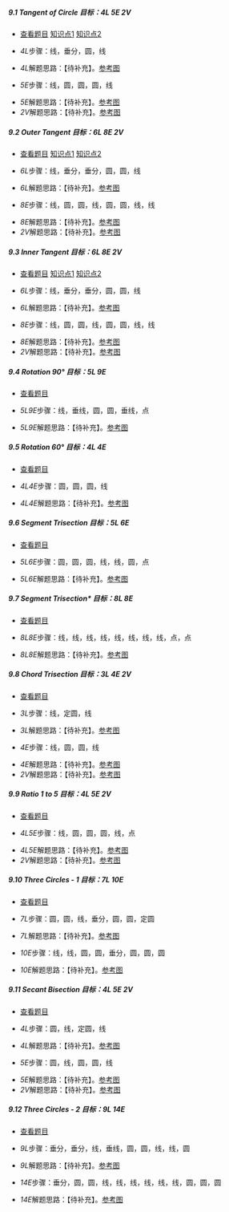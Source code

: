 ##### 9.1 Tangent of Circle *目标：4L 5E 2V*
- [查看题目](images/level/tangent.png) [知识点1](images/hints/M.png) [知识点2](images/hints/e.png) 
+ *4L*步骤：线，垂分，圆，线
- *4L*解题思路：【待补充】。[参考图](solved/9.1.4L.png)
+ *5E*步骤：线，圆，圆，圆，线
- *5E*解题思路：【待补充】。[参考图](solved/9.1.5E.png)
- *2V*解题思路：【待补充】。[参考图](solved/9.1.2V.png)


##### 9.2 Outer Tangent *目标：6L 8E 2V*
- [查看题目](images/level/outer-tangent.png) [知识点1](images/hints/M.png) [知识点2](images/hints/e.png) 
+ *6L*步骤：线，垂分，垂分，圆，圆，线
- *6L*解题思路：【待补充】。[参考图](solved/9.2.6L.png)
+ *8E*步骤：线，圆，圆，线，圆，圆，线，线
- *8E*解题思路：【待补充】。[参考图](solved/9.2.8E.png)
- *2V*解题思路：【待补充】。[参考图](solved/9.2.2V.png)


##### 9.3 Inner Tangent *目标：6L 8E 2V*
- [查看题目](images/level/inner-tangent.png) [知识点1](images/hints/M.png) [知识点2](images/hints/e.png) 
+ *6L*步骤：线，垂分，垂分，圆，圆，线
- *6L*解题思路：【待补充】。[参考图](solved/9.3.6L.png)
+ *8E*步骤：线，圆，圆，线，圆，圆，线，线
- *8E*解题思路：【待补充】。[参考图](solved/9.3.8E.png)
- *2V*解题思路：【待补充】。[参考图](solved/9.3.2V.png)


##### 9.4 Rotation 90° *目标：5L 9E*
- [查看题目](images/level/90-rotation-c-c-w.png) 
+ *5L9E*步骤：线，垂线，圆，圆，垂线，点
- *5L9E*解题思路：【待补充】。[参考图](solved/9.4.5L9E.png)


##### 9.5 Rotation 60° *目标：4L 4E*
- [查看题目](images/level/60-rotation-c-w.png) 
+ *4L4E*步骤：圆，圆，圆，线
- *4L4E*解题思路：【待补充】。[参考图](solved/9.5.4L4E.png)


##### 9.6 Segment Trisection *目标：5L 6E*
- [查看题目](images/level/divide3.png) 
+ *5L6E*步骤：圆，圆，圆，线，线，圆，点
- *5L6E*解题思路：【待补充】。[参考图](solved/9.6.5L6E.png)


##### 9.7 Segment Trisection* *目标：8L 8E*
- [查看题目](images/level/l-divide3.png) 
+ *8L8E*步骤：线，线，线，线，线，线，线，线，点，点
- *8L8E*解题思路：【待补充】。[参考图](solved/9.7.8L8E.png)


##### 9.8 Chord Trisection *目标：3L 4E 2V*
- [查看题目](images/level/chord3.png) 
+ *3L*步骤：线，定圆，线
- *3L*解题思路：【待补充】。[参考图](solved/9.8.3L.png)
+ *4E*步骤：线，圆，圆，线
- *4E*解题思路：【待补充】。[参考图](solved/9.8.4E.png)
- *2V*解题思路：【待补充】。[参考图](solved/9.8.2V.png)


##### 9.9 Ratio 1 to 5 *目标：4L 5E 2V*
- [查看题目](images/level/segment6.png) 
+ *4L5E*步骤：线，圆，圆，圆，线，点
- *4L5E*解题思路：【待补充】。[参考图](solved/9.9.4L5E.png)
- *2V*解题思路：【待补充】。[参考图](solved/9.9.2V.png)


##### 9.10 Three Circles - 1 *目标：7L 10E*
- [查看题目](images/level/3-circles-c.png) 
+ *7L*步骤：圆，圆，线，垂分，圆，圆，定圆
- *7L*解题思路：【待补充】。[参考图](solved/9.10.7L.png)
+ *10E*步骤：线，线，圆，圆，垂分，圆，圆，圆
- *10E*解题思路：【待补充】。[参考图](solved/9.10.10E.png)


##### 9.11 Secant Bisection *目标：4L 5E 2V*
- [查看题目](images/level/secant2.png) 
+ *4L*步骤：圆，线，定圆，线
- *4L*解题思路：【待补充】。[参考图](solved/9.11.4L.png)
+ *5E*步骤：圆，线，圆，圆，线
- *5E*解题思路：【待补充】。[参考图](solved/9.11.5E.png)
- *2V*解题思路：【待补充】。[参考图](solved/9.11.2V.png)


##### 9.12 Three Circles - 2 *目标：9L 14E*
- [查看题目](images/level/3-circles-i.png) 
+ *9L*步骤：垂分，垂分，线，垂线，圆，圆，线，线，圆
- *9L*解题思路：【待补充】。[参考图](solved/9.12.9L.png)
+ *14E*步骤：垂分，圆，圆，线，线，线，线，线，线，圆，圆，圆
- *14E*解题思路：【待补充】。[参考图](solved/9.12.14E.png)

